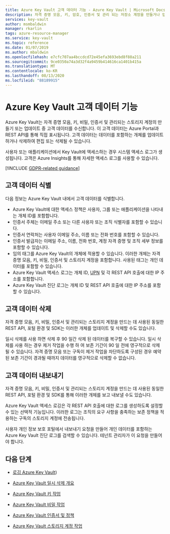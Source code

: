 ```yaml
---
title: Azure Key Vault 고객 데이터 기능 - Azure Key Vault | Microsoft Docs
description: 자격 증명 모음, 키, 암호, 인증서 및 관리 되는 저장소 계정을 만들거나 업데이트 하는 동안 Azure Key Vault 받는 고객 데이터에 대해 알아봅니다.
services: key-vault
author: msmbaldwin
manager: rkarlin
tags: azure-resource-manager
ms.service: key-vault
ms.topic: reference
ms.date: 01/07/2019
ms.author: mbaldwin
ms.openlocfilehash: e7cfc707aa4bccdcd72e45efa3693ebd8f88a211
ms.sourcegitcommit: 9ce0350a74a3d32f4a9459b414616ca1401b415a
ms.translationtype: MT
ms.contentlocale: ko-KR
ms.lasthandoff: 08/13/2020
ms.locfileid: "88189915"
---
```

# <a name="azure-key-vault-customer-data-features"></a>Azure Key Vault 고객 데이터 기능

Azure Key Vault는 자격 증명 모음, 키, 비밀, 인증서 및 관리되는 스토리지 계정의 만들기 또는 업데이트 중 고객 데이터를 수신합니다. 이 고객 데이터는 Azure Portal과 REST API를 통해 직접 표시됩니다. 고객 데이터는 데이터를 포함하는 개체를 업데이트하거나 삭제하여 편집 또는 삭제될 수 있습니다.

사용자 또는 애플리케이션에서 Key Vault에 액세스하는 경우 시스템 액세스 로그가 생성됩니다. 고객은 Azure Insights를 통해 자세한 액세스 로그를 사용할 수 있습니다.

[!INCLUDE [GDPR-related guidance](../../../includes/gdpr-intro-sentence.md)]

## <a name="identifying-customer-data"></a>고객 데이터 식별

다음 정보는 Azure Key Vault 내에서 고객 데이터를 식별합니다.

- Azure Key Vault에 대한 액세스 정책은 사용자, 그룹 또는 애플리케이션을 나타내는 개체 ID를 포함합니다.
- 인증서 주체는 이메일 주소 또는 다른 사용자 또는 조직 식별자를 포함할 수 있습니다.
- 인증서 연락처는 사용자 이메일 주소, 이름 또는 전화 번호를 포함할 수 있습니다.
- 인증서 발급자는 이메일 주소, 이름, 전화 번호, 계정 자격 증명 및 조직 세부 정보를 포함할 수 있습니다.
- 임의 태그를 Azure Key Vault의 개체에 적용할 수 있습니다. 이러한 개체는 자격 증명 모음, 키, 비밀, 인증서 및 스토리지 계정을 포함합니다. 사용된 태그는 개인 데이터를 포함할 수 있습니다.
- Azure Key Vault 액세스 로그는 개체 ID, [UPN](../../active-directory/hybrid/plan-connect-userprincipalname.md) 및 각 REST API 호출에 대한 IP 주소를 포함합니다.
- Azure Key Vault 진단 로그는 개체 ID 및 REST API 호출에 대한 IP 주소를 포함할 수 있습니다.

## <a name="deleting-customer-data"></a>고객 데이터 삭제

자격 증명 모음, 키, 비밀, 인증서 및 관리되는 스토리지 계정을 만드는 데 사용된 동일한 REST API, 포털 환경 및 SDK는 이러한 개체를 업데이트 및 삭제할 수도 있습니다.

일시 삭제를 사용 하면 삭제 후 90 일간 삭제 된 데이터를 복구할 수 있습니다. 일시 삭제를 사용 하는 경우 제거 작업을 수행 하 여 보존 기간이 90 일 전에 영구적으로 삭제 될 수 있습니다. 자격 증명 모음 또는 구독이 제거 작업을 차단하도록 구성된 경우 예약된 보존 기간이 경과될 때까지 데이터를 영구적으로 삭제할 수 없습니다.

## <a name="exporting-customer-data"></a>고객 데이터 내보내기

자격 증명 모음, 키, 비밀, 인증서 및 관리되는 스토리지 계정을 만드는 데 사용된 동일한 REST API, 포털 환경 및 SDK를 통해 이러한 개체를 보고 내보낼 수도 있습니다.

Azure Key Vault 액세스 로깅은 각 REST API 호출에 대한 로그를 생성하도록 설정할 수 있는 선택적 기능입니다. 이러한 로그는 조직의 요구 사항을 충족하는 보존 정책을 적용하는 구독의 스토리지 계정에 전송됩니다.

사용자 개인 정보 보호 포털에서 내보내기 요청을 만들어 개인 데이터를 포함하는 Azure Key Vault 진단 로그를 검색할 수 있습니다. 테넌트 관리자가 이 요청을 만들어야 합니다.

## <a name="next-steps"></a>다음 단계

- [로깅 Azure Key Vault](logging.md))

- [Azure Key Vault 일시 삭제 개요](soft-delete-cli.md)

- [Azure Key Vault 키 작업](https://docs.microsoft.com/rest/api/keyvault/key-operations)

- [Azure Key Vault 비밀 작업](https://docs.microsoft.com/rest/api/keyvault/secret-operations)

- [Azure Key Vault 인증서 및 정책](https://docs.microsoft.com/rest/api/keyvault/certificates-and-policies)

- [Azure Key Vault 스토리지 계정 작업](https://docs.microsoft.com/rest/api/keyvault/storage-account-key-operations)
